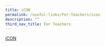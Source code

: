 ```yaml
---
title: iCON
permalink: /useful-links/For-Teachers/icon
description: ""
third_nav_title: For Teachers
---
```

[iCON](https://icon.moe.edu.sg/)
